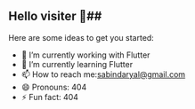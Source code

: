 ## Hello visiter 👋##

Here are some ideas to get you started:

- 🔭 I’m currently working with Flutter
- 🌱 I’m currently learning Flutter
- 📫 How to reach me:sabindaryal@gmail.com
- 😄 Pronouns: 404
- ⚡ Fun fact: 404

